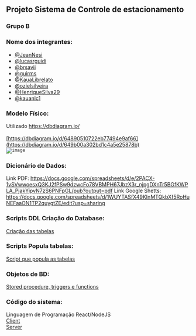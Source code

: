 ## Projeto Sistema de Controle de estacionamento

### Grupo B

### Nome dos integrantes:
- [@JeanNesi](https://github.com/JeanNesi)
- [@lucasrguidi](https://github.com/lucasrguidi)
- [@brsavii](https://github.com/brsavii)
- [@guirms](https://github.com/guirms)
- [@KauaLibrelato](https://github.com/KauaLibrelato)
- [@ozielsilveira](https://github.com/ozielsilveira)
- [@HenriqueSilva29](https://github.com/HenriqueSilva29)
- [@kauanlc1](https://github.com/kauanlc1)

### Modelo Físico:
Utilizado https://dbdiagram.io/<br>
<br>[https://dbdiagram.io/d/64890510722eb77494e9af66](https://dbdiagram.io/d/649b00a302bd1c4a5e25878b)</br>
<code>![image](https://github.com/JeanNesi/controleDeEstacionamento/assets/98506943/a14fcaff-b95d-4542-b55a-c618680f558b)
</code>


### Dicionário de Dados:
Link PDF: https://docs.google.com/spreadsheets/d/e/2PACX-1vSVwwoesxQ3KJ2fPSw9dzwcFo78VBMPH67JbzX3r_njpgDXnTr5BGfKWPLA_PjakYipvN7zS6PNFpGL/pub?output=pdf
Link Google Shetts: https://docs.google.com/spreadsheets/d/1WUYTASfX49KInMTQkbXf5RoHuNEFaaON1TP2quygtZE/edit?usp=sharing

### Scripts DDL Criação do Database:
[Criação das tabelas](https://github.com/JeanNesi/controleDeEstacionamento/blob/main/CreateTables/creationOfTablesAndKeysComplete)

### Scripts Popula tabelas:
[Script que popula as tabelas](https://github.com/JeanNesi/controleDeEstacionamento/blob/main/populateTables/z-scriptPopulaTabelas.txt)

### Objetos de BD:
[Stored procedure, triggers e functions](https://github.com/JeanNesi/controleDeEstacionamento/tree/main/database%20programming/procedures)

### Código do sistema:
Linguagem de Programação React/NodeJS<br>
[Client](https://github.com/JeanNesi/controleDeEstacionamento/tree/main/client)
<br>
[Server](https://github.com/JeanNesi/controleDeEstacionamento/tree/main/server)

